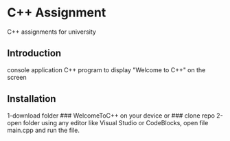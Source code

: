 # C++ Assignment
C++ assignments for university

## Introduction
console application
C++ program to display "Welcome to C++" on the screen

## Installation
1-download folder ### WelcomeToC++ on your device or ### clone repo 
2-open folder using any editor like Visual Studio or CodeBlocks, open file main.cpp and run the file.

